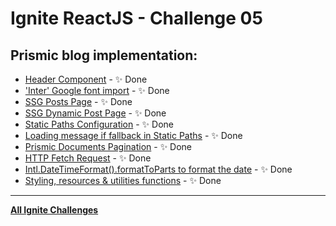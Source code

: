 # Ignite ReactJS - Challenge 05
## Prismic blog implementation:
  * [Header Component](https://github.com/luizwhite/ignite-prismic-blog-ch05/commit/f48e70f445beec58cce6777a5feaac8e7ed073ca) - ✨ Done
  * ['Inter' Google font import](https://github.com/luizwhite/ignite-prismic-blog-ch05/commit/237414682b7f3ba16963c73aaa09cd8e1f55ac5e) - ✨ Done
  * [SSG Posts Page](https://github.com/luizwhite/ignite-prismic-blog-ch05/commit/bec0c8135b7639d5feeec38a19e9167d43e0ba18) - ✨ Done
  * [SSG Dynamic Post Page](https://github.com/luizwhite/ignite-prismic-blog-ch05/commit/c93a9a67300e6a9e6ac7a440a0e5581fe54e246f) - ✨ Done
  * [Static Paths Configuration](https://github.com/luizwhite/ignite-prismic-blog-ch05/commit/c93a9a67300e6a9e6ac7a440a0e5581fe54e246f#diff-6433ea917674704ed019726bc9b64856a71a61b2d105f73951747ae527688c2aR102-R120) - ✨ Done
  * [Loading message if fallback in Static Paths](https://github.com/luizwhite/ignite-prismic-blog-ch05/commit/c93a9a67300e6a9e6ac7a440a0e5581fe54e246f#diff-6433ea917674704ed019726bc9b64856a71a61b2d105f73951747ae527688c2aR67-R94) - ✨ Done
  * [Prismic Documents Pagination](https://github.com/luizwhite/ignite-prismic-blog-ch05/commit/bec0c8135b7639d5feeec38a19e9167d43e0ba18#diff-18e0d4553c97cfc420e938ccafb4e3a688e782fa4512ba4ceae3e2a6f24c1987R97-R117) - ✨ Done
  * [HTTP Fetch Request](https://github.com/luizwhite/ignite-prismic-blog-ch05/commit/bec0c8135b7639d5feeec38a19e9167d43e0ba18#diff-18e0d4553c97cfc420e938ccafb4e3a688e782fa4512ba4ceae3e2a6f24c1987R37-R50) - ✨ Done
  * [Intl.DateTimeFormat().formatToParts to format the date](https://github.com/luizwhite/ignite-prismic-blog-ch05/commit/651ccdbf207c5aa2db3cf368ea0ce840a2d4f0b8#diff-22b9e70a90059db432ab1ed9a0625730ab18612366f16ea2977006242931c563) - ✨ Done
  * [Styling, resources & utilities functions](https://github.com/luizwhite/ignite-prismic-blog-ch05/commit/651ccdbf207c5aa2db3cf368ea0ce840a2d4f0b8) - ✨ Done

---

[**All Ignite Challenges**](https://github.com/luizwhite/ignite-reactjs-roadmap/tree/main/ignite-challenges)
